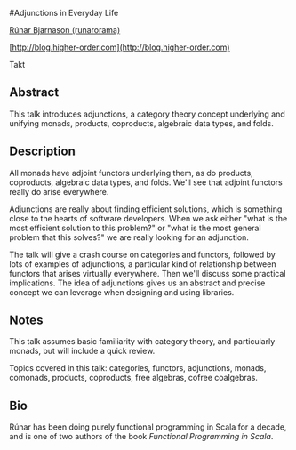 #Adjunctions in Everyday Life

[Rúnar Bjarnason (runarorama)](http://twitter.com/runarorama)

[http://blog.higher-order.com](http://blog.higher-order.com)

Takt

## Abstract

This talk introduces adjunctions, a category theory concept underlying and unifying monads, products, coproducts, algebraic data types, and folds.

## Description

All monads have adjoint functors underlying them, as do products, coproducts, algebraic data types, and folds. We'll see that adjoint functors really do arise everywhere.

Adjunctions are really about finding efficient solutions, which is something close to the hearts of software developers. When we ask either "what is the most efficient solution to this problem?" or "what is the most general problem that this solves?" we are really looking for an adjunction.

The talk will give a crash course on categories and functors, followed by lots of examples of adjunctions, a particular kind of relationship between functors that arises virtually everywhere. Then we'll discuss some practical implications. The idea of adjunctions gives us an abstract and precise concept we can leverage when designing and using libraries.


## Notes

This talk assumes basic familiarity with category theory, and particularly monads, but will include a quick review.

Topics covered in this talk: categories, functors, adjunctions, monads, comonads, products, coproducts, free algebras, cofree coalgebras.


## Bio
  
Rúnar has been doing purely functional programming in Scala for a decade, and is one of two authors of the book _Functional Programming in Scala_.
